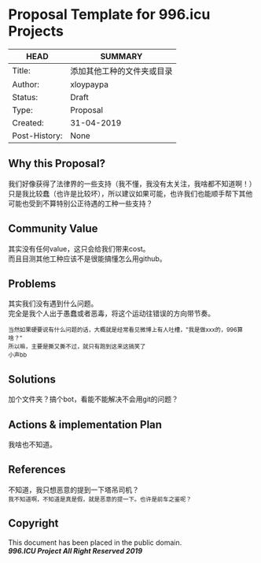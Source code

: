 # Proposal Template for 996.icu Projects

HEAD | SUMMARY
-----|--------
Title:| 添加其他工种的文件夹或目录
Author:| xloypaypa
Status:| Draft
Type:| Proposal
Created:| 31-04-2019
Post-History:| None

## Why this Proposal?

我们好像获得了法律界的一些支持（我不懂，我没有太关注，我啥都不知道啊！）<br>
只是我比较蠢（也许是比较坏），所以建议如果可能，也许我们也能顺手帮下其他可能也受到不算特别公正待遇的工种一些支持？

## Community Value

其实没有任何value，这只会给我们带来cost。<br>
而且目测其他工种应该不是很能搞懂怎么用github。

## Problems

其实我们没有遇到什么问题。<br>
完全是我个人出于愚蠢或者恶毒，将这个运动往错误的方向带节奏。<br>

<small>当然如果硬要说有什么问题的话，大概就是经常看见微博上有人吐槽，"我是做xxx的，996算啥？"</small><br>
<small>所以嘛，主要是撕又撕不过，就只有跑到这来这搞笑了</small><br>
<small>小声bb</small>

## Solutions

加个文件夹？搞个bot，看能不能解决不会用git的问题？


## Actions & implementation Plan

我啥也不知道。

## References

不知道，我只想恶意的提到一下塔吊司机？<br>
<small>我不知道啊，不知道是真是假，就是恶意的提一下。也许是前车之鉴呢？</small>

## Copyright

This document has been placed in the public domain. <br>
***996.ICU Project All Right Reserved 2019***
